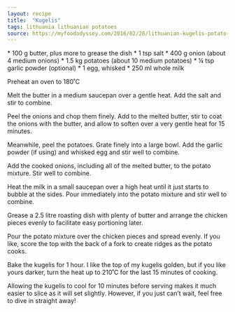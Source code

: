 ```yaml
---
layout: recipe
title:  "Kugelis"
tags: lithuania lithuanian potatoes
source: https://myfoododyssey.com/2016/02/28/lithuanian-kugelis-potato-pudding/
---
```

* 100 g  butter, plus more to grease the dish
* 1 tsp salt
* 400 g onion (about 4 medium onions)
* 1.5 kg  potatoes (about 10 medium potatoes)
* ¼ tsp garlic powder (optional)
* 1 egg, whisked
* 250 ml whole milk

Preheat an oven to 180˚C

Melt the butter in a medium saucepan over a gentle heat. Add the salt and stir to combine.

Peel the onions and chop them finely. Add to the melted butter, stir to coat the onions with the butter, and allow to soften over a very gentle heat for 15 minutes.

Meanwhile, peel the potatoes. Grate finely into a large bowl. Add the garlic powder (if using) and whisked egg and stir well to combine.

Add the cooked onions, including all of the melted butter, to the potato mixture. Stir well to combine.

Heat the milk in a small saucepan over a high heat until it just starts to bubble at the sides. Pour immediately into the potato mixture and stir well to combine.

Grease a 2.5 litre roasting dish with plenty of butter and arrange the chicken pieces evenly to facilitate easy portioning later.

Pour the potato mixture over the chicken pieces and spread evenly. If you like, score the top with the back of a fork to create ridges as the potato cooks.

Bake the kugelis for 1 hour. I like the top of my kugelis golden, but if you like yours darker, turn the heat up to 210˚C for the last 15 minutes of cooking.

Allowing the kugelis to cool for 10 minutes before serving makes it much easier to slice as it will set slightly. However, if you just can’t wait, feel free to dive in straight away!
